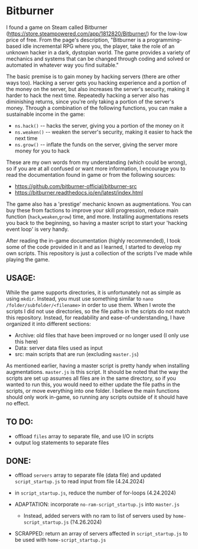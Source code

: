 # Bitburner

I found a game on Steam called Bitburner (https://store.steampowered.com/app/1812820/Bitburner/) for the low-low price of free. From the page's description, "Bitburner is a programming-based idle incremental RPG where you, the player, take the role of an unknown hacker in a dark, dystopian world. The game provides a variety of mechanics and systems that can be changed through coding and solved or automated in whatever way you find suitable."

The basic premise is to gain money by hacking servers (there are other ways too). Hacking a server gets you hacking experience and a portion of the money on the server, but also increases the server's security, making it harder to hack the next time. Repeatedly hacking a server also has diminishing returns, since you're only taking a portion of the server's money. Through a combination of the following functions, you can make a sustainable income in the game:
- `ns.hack()` -- hacks the server, giving you a portion of the money on it
- `ns.weaken()` -- weaken the server's security, making it easier to hack the next time
- `ns.grow()` -- inflate the funds on the server, giving the server more money for you to hack

These are my own words from my understanding (which could be wrong), so if you are at all confused or want more information, I encourage you to read the documentation found in game or from the following sources:
- https://github.com/bitburner-official/bitburner-src
- https://bitburner.readthedocs.io/en/latest/index.html

The game also has a 'prestige' mechanic known as augmentations. You can buy these from factions to improve your skill progression, reduce main function (`hack`,`weaken`,`grow`) time, and more. Installing augmentations resets you back to the beginning, so having a master script to start your 'hacking event loop' is very handy. 

After reading the in-game documentation (highly recommended), I took some of the code provided in it and as I learned, I started to develop my own scripts. This repository is just a collection of the scripts I've made while playing the game.

## USAGE:
While the game supports directories, it is unfortunately not as simple as using `mkdir`. Instead, you must use something similar to `nano /folder/subfolder/<filename>` in order to use them. When I wrote the scripts I did not use directories, so the file paths in the scripts do not match this repository. Instead, for readability and ease-of-understanding, I have organized it into different sections:
- Archive: old files that have been improved or no longer used (I only use this here)
- Data: server data files used as input
- src: main scripts that are run (excluding `master.js`)

As mentioned earlier, having a master script is pretty handy when installing augmentations. `master.js` is this script. It should be noted that the way the scripts are set up assumes all files are in the same directory, so if you wanted to run this, you would need to either update the file paths in the scripts, or move everything into one folder. I believe the main functions should only work in-game, so running any scripts outside of it should have no effect.

## TO DO:
- offload `files` array to separate file, and use I/O in scripts
- output log statements to separate files

## DONE:
- offload `servers` array to separate file (data file) and updated `script_startup.js` to read input from file (4.24.2024)
- in `script_startup.js`, reduce the number of for-loops (4.24.2024)
- ADAPTATION: incorporate `no-ram-script_startup.js` into `master.js`
    - Instead, added servers with no ram to list of servers used by `home-script_startup.js` (?4.26.2024)

- SCRAPPED: return an array of servers affected in `script_startup.js` to be used with `home-script_startup.js`
